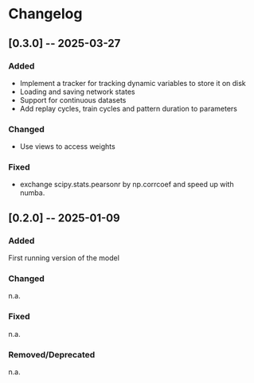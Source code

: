 # Changelog

## [0.3.0] -- 2025-03-27 

### Added

- Implement a tracker for tracking dynamic variables to store it on disk
- Loading and saving network states
- Support for continuous datasets
- Add replay cycles, train cycles and pattern duration to parameters

### Changed

- Use views to access weights

### Fixed

- exchange scipy.stats.pearsonr by np.corrcoef and speed up with numba.

## [0.2.0] -- 2025-01-09

### Added

First running version of the model

### Changed

n.a.

### Fixed

n.a.

### Removed/Deprecated

n.a.
